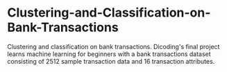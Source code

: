 # Clustering-and-Classification-on-Bank-Transactions
Clustering and classification on bank transactions. Dicoding's final project learns machine learning for beginners with a bank transactions dataset consisting of 2512 sample transaction data and 16 transaction attributes.
